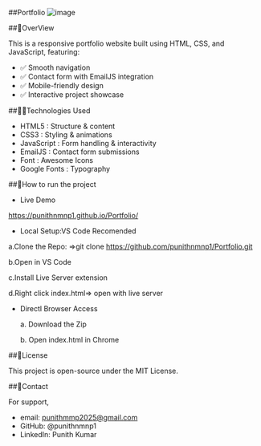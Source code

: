 ##Portfolio
![image](https://github.com/user-attachments/assets/c2ffab3b-3609-4591-96c2-e498075f713c)


##📌OverView

This is a responsive portfolio website built using HTML, CSS, and JavaScript, featuring:

- ✅ Smooth navigation
- ✅ Contact form with EmailJS integration
- ✅ Mobile-friendly design
- ✅ Interactive project showcase

##👨‍💻Technologies Used

- HTML5        :  Structure & content
- CSS3         :  Styling & animations
- JavaScript   :	Form handling & interactivity
- EmailJS	     :  Contact form submissions
- Font         :  Awesome	Icons
- Google Fonts :	Typography

##🚀How to run the project

 - Live Demo
   
  https://punithnmnp1.github.io/Portfolio/

 - Local Setup:VS Code Recomended
   
  a.Clone the Repo:
   =>git clone https://github.com/punithnmnp1/Portfolio.git
   
  b.Open in VS Code
 
  c.Install Live Server extension
 
  d.Right click index.html=> open with live server
 
 - Directl Browser Access
 
   a. Download the Zip
  
   b. Open index.html in Chrome
  

 ##📜License
 
 This project is open-source under the MIT License.

 ##📩Contact
 
 For support,
 
  - email: punithmmp2025@gmail.com
  - GitHub: @punithnmnp1
  - LinkedIn: Punith Kumar
